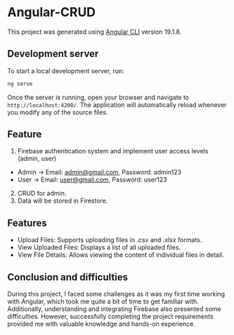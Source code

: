 # Angular-CRUD

This project was generated using [Angular CLI](https://github.com/angular-cli) version 19.1.8.

## Development server

To start a local development server, run:

```bash
ng serve
```

Once the server is running, open your browser and navigate to `http://localhost:4200/`. The application will automatically reload whenever you modify any of the source files.

## Feature

1. Firebase authentication system and implement user access levels (admin, user)
* Admin -> Email: admin@gmail.com, Password: admin123     
* User -> Email: user@gmail.com, Password: user123

2. CRUD for admin.
3. Data will be stored in Firestore.

## Features

-   Upload Files: Supports uploading files in .csv and .xlsx formats.
-   View Uploaded Files: Displays a list of all uploaded files.
-   View File Details: Allows viewing the content of individual files in detail.

## Conclusion and difficulties

During this project, I faced some challenges as it was my first time working with Angular, which took me quite a bit of time to get familiar with. Additionally, understanding and integrating Firebase also presented some difficulties. However, successfully completing the project requirements provided me with valuable knowledge and hands-on experience.
